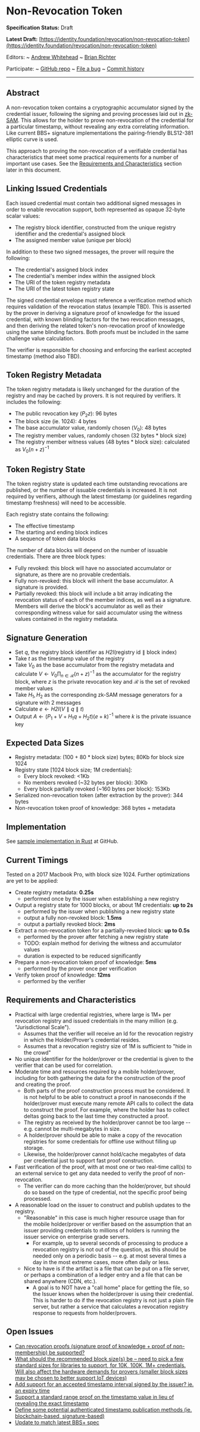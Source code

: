 # Non-Revocation Token

**Specification Status:** Draft

**Latest Draft:**
[https://identity.foundation/revocation/non-revocation-token](https://identity.foundation/revocation/non-revocation-token)

Editors:
~ [Andrew Whitehead](https://www.linkedin.com/in/andrew-whitehead-986a2913/)
~ [Brian Richter](https://www.linkedin.com/in/brianrichter3/)

Participate:
~ [GitHub repo](https://github.com/decentralized-identity/revocation)
~ [File a bug](https://github.com/decentralized-identity/revocation/issues)
~ [Commit history](https://github.com/decentralized-identity/revocation/commits/master)

---

## Abstract

A non-revocation token contains a cryptographic accumulator signed by the credential issuer, following the signing and proving processes laid out in [zk-SAM](https://hackmd.io/vTyqrJc9QoKgThqQpVtP3g?view). This allows for the holder to prove non-revocation of the credential for a particular timestamp, without revealing any extra correlating information. Like current BBS+ signature implementations the pairing-friendly BLS12-381 elliptic curve is used.

This approach to proving the non-revocation of a verifiable credential has characteristics that meet some practical requirements for a number of important use cases. See the [Requirements and Characteristics](#requirements-and-characteristics) section later in this document.

## Linking Issued Credentials

Each issued credential must contain two additional signed messages in order to enable revocation support, both represented as opaque 32-byte scalar values:

- The registry block identifier, constructed from the unique registry identifier and the credential's assigned block
- The assigned member value (unique per block)

In addition to these two signed messages, the prover will require the following:

- The credential's assigned block index
- The credential's member index within the assigned block
- The URI of the token registry metadata
- The URI of the latest token registry state

The signed credential envelope must reference a verification method which requires validation of the revocation status (example TBD). This is asserted by the prover in deriving a signature proof of knowledge for the issued credential, with known blinding factors for the two revocation messages, and then deriving the related token's non-revocation proof of knowledge using the same blinding factors. Both proofs must be included in the same challenge value calculation.

The verifier is responsible for choosing and enforcing the earliest accepted timestamp (method also TBD).

## Token Registry Metadata

The token registry metadata is likely unchanged for the duration of the registry and may be cached by provers. It is not required by verifiers. It includes the following:

- The public revocation key ($P_{2}z$): 96 bytes
- The block size (ie. 1024): 4 bytes
- The base accumulator value, randomly chosen ($V_0$): 48 bytes
- The registry member values, randomly chosen (32 bytes \* block size)
- The registry member witness values (48 bytes \* block size): calculated as $V_0(n + z)^{-1}$

## Token Registry State

The token registry state is updated each time outstanding revocations are published, or the number of issuable credentials is increased. It is not required by verifiers, although the latest timestamp (or guidelines regarding timestamp freshness) will need to be accessible.

Each registry state contains the following:

- The effective timestamp
- The starting and ending block indices
- A sequence of token data blocks

The number of data blocks will depend on the number of issuable credentials. There are three block types:

- Fully revoked: this block will have no associated accumulator or signature, as there are no provable credentials.
- Fully non-revoked: this block will inherit the base accumulator. A signature is provided.
- Partially revoked: this block will include a bit array indicating the revocation status of each of the member indices, as well as a signature. Members will derive the block's accumulator as well as their corresponding witness value for said accumulator using the witness values contained in the registry metadata.

## Signature Generation

- Set $q$, the registry block identifier as $\mathit{H2I}(\text{registry id} \parallel \text{block index})$
- Take $t$ as the timestamp value of the registry
- Take $V_0$ as the base accumulator from the registry metadata and calculate $V \gets V_0\prod_{n \in \mathcal{R}}(n + z)^{-1}$ as the accumulator for the registry block, where $z$ is the private revocation key and $\mathcal{R}$ is the set of revoked member values
- Take $H_1, H_2$ as the corresponding zk-SAM message generators for a signature with 2 messages
- Calculate $e \gets \mathit{H2I}(V \parallel q \parallel t)$
- Output $A \gets (P_1 + V + H_1{q} + H_2{t})(e + k)^{-1}$ where $k$ is the private issuance key

## Expected Data Sizes

- Registry metadata: (100 + 80 \* block size) bytes; 80Kb for block size 1024
- Registry state \[1024 block size; 1M credentials\]:
  - Every block revoked: <1Kb
  - No members revoked (~32 bytes per block): 30Kb
  - Every block partially revoked (~160 bytes per block): 153Kb
- Serialized non-revocation token (after extraction by the prover): 344 bytes
- Non-revocation token proof of knowledge: 368 bytes + metadata

## Implementation

See [sample implementation in Rust](https://github.com/andrewwhitehead/non-revocation-token) at GitHub.

## Current Timings

Tested on a 2017 Macbook Pro, with block size 1024. Further optimizations are yet to be applied:

- Create registry metadata: **0.25s**
  - performed once by the issuer when establishing a new registry
- Output a registry state for 1000 blocks, or about 1M credentials: **up to 2s**
  - performed by the issuer when publishing a new registry state
  - output a fully non-revoked block: **1.5ms**
  - output a partially revoked block: **2ms**
- Extract a non-revocation token for a partially-revoked block: **up to 0.5s**
  - performed by the prover after fetching a new registry state
  - TODO: explain method for deriving the witness and accumulator values
  - duration is expected to be reduced significantly
- Prepare a non-revocation token proof of knowledge: **5ms**
  - performed by the prover once per verification
- Verify token proof of knowledge: **12ms**
  - performed by the verifier

## Requirements and Characteristics

- Practical with large credential registries, where large is 1M+ per revocation registry and issued credentials in the many million (e.g. "Jurisdictional Scale").
  - Assumes that the verifier will receive an Id for the revocation registry in which the Holder/Prover's credential resides.
  - Assumes that a revocation registry size of 1M is sufficient to "hide in the crowd"
- No unique identifier for the holder/prover or the credential is given to the verifier that can be used for correlation.
- Moderate time and resources required by a mobile holder/prover, including for both gathering the data for the construction of the proof and creating the proof.
  - Both parts of the proof construction process must be considered. It is not helpful to be able to construct a proof in nanoseconds if the holder/prover must execute many remote API calls to collect the data to construct the proof. For example, where the holder has to collect deltas going back to the last time they constructed a proof.
  - The registry as received by the holder/prover cannot be too large -- e.g. cannot be multi-megabytes in size.
  - A holder/prover should be able to make a copy of the revocation registries for some credentials for offline use without filling up storage.
  - Likewise, the holder/prover cannot hold/cache megabytes of data per credential just to support fast proof construction.
- Fast verification of the proof, with at most one or two real-time call(s) to an external service to get any data needed to verify the proof of non-revocation.
  - The verifier can do more caching than the holder/prover, but should do so based on the type of credential, not the specific proof being processed.
- A reasonable load on the issuer to construct and publish updates to the registry.
  - "Reasonable" in this case is much higher resource usage than for the mobile holder/prover or verifier based on the assumption that an issuer providing credentials to millions of holders is running the issuer service on enterprise grade servers.
    - For example, up to several seconds of processing to produce a revocation registry is not out of the question, as this should be needed only on a periodic basis -- e.g. at most several times a day in the most extreme cases, more often daily or less.
  - Nice to have is if the artifact is a file that can be put on a file server, or perhaps a combination of a ledger entry and a file that can be shared anywhere (CDN, etc.).
    - A goal is to NOT have a "call home" place for getting the file, so the Issuer knows when the holder/prover is using their credential. This is harder to do if the revocation registry is not just a plain file server, but rather a service that calculates a revocation registry response to requests from holder/provers.

## Open Issues

- [Can revocation proofs (signature proof of knowledge + proof of non-membership) be supported?](https://github.com/decentralized-identity/revocation/issues/15)
- [What should the recommended block size(s) be – need to pick a few standard sizes for libraries to support, for 10K, 100K, 1M+ credentials. Will also affect the hardware demands for provers (smaller block sizes may be chosen to better support IoT devices)](https://github.com/decentralized-identity/revocation/issues/17)
- [Add support for an accepted timestamp interval signed by the issuer? ie. an expiry time](https://github.com/decentralized-identity/revocation/issues/18)
- [Support a standard range proof on the timestamp value in lieu of revealing the exact timestamp](https://github.com/decentralized-identity/revocation/issues/21)
- [Define some potential authenticated timestamp publication methods (ie. blockchain-based, signature-based)](https://github.com/decentralized-identity/revocation/issues/19)
- [Update to match latest BBS+ spec](https://github.com/decentralized-identity/revocation/issues/16)
